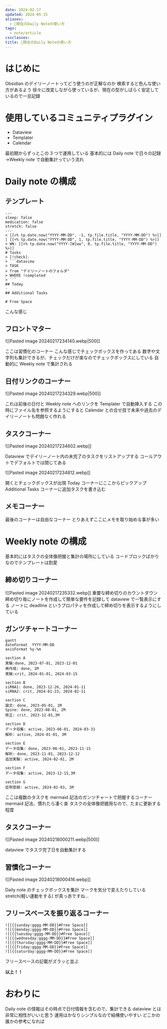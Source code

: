 ```yaml
---
date: 2024-02-17
updated: 2024-05-15
aliases:
  - 📘現在のDaily Noteの使い方
tags:
  - note/article
cssclasses: 
title: 📘現在のDaily Noteの使い方
---
```


# はじめに

Obsidian のデイリーノートってどう使うのが正解なのか
検索すると色んな使い方があるよう
徐々に改変しながら使っているが、現在の型がしばらく安定しているので一旦記録

# 使用しているコミュニティプラグイン

- Dataview
- Templater
- Calendar

最初期からずっとこの 3 つで運用している
基本的には Daily note で日々の記録→Weekly note で自動集計っていう流れ

# Daily note の構成

## テンプレート

```
---
sleep: false
medication: false
stretch: false
---
< [[<% tp.date.now("YYYY-MM-DD", -1, tp.file.title, "YYYY-MM-DD") %>]] | [[<% tp.date.now("YYYY-MM-DD", 1, tp.file.title, "YYYY-MM-DD") %>]] > WN: [[<% tp.date.now("YYYY-[W]ww", 0, tp.file.title, "YYYY-MM-DD") %>]]
# Tasks
> [!check]-
> ```dataview
> TASK
> from "デイリーノートのフォルダ"
> WHERE !completed
> ```
## Today
- 
## Additional Tasks

# Free Space
```

こんな感じ

## フロントマター

![[Pasted image 20240217234140.webp|500]]

ここは習慣化のコーナー
こんな感じでチェックボックスを作ってある
数字や文字列も集計できるが、チェックだけが楽なのでチェックボックスにしている
自動的に Weekly note で集計される

## 日付リンクのコーナー

![[Pasted image 20240217234329.webp|500]]

これは前後の日付と Weekly note へのリンクを Templater で自動挿入する
この時にファイル名を参照するようにすると Calendar との合せ技で未来や過去のデイリーノートも問題なく作れる

## タスクコーナー

![[Pasted image 20240217234602.webp]]

Dataview でデイリーノート内の未完了のタスクをリストアップする
コールアウトでデフォルトでは閉じてある

![[Pasted image 20240217234812.webp]]

開くとチェックボックスが出現
Today コーナーにここからピックアップ
Additional Tasks コーナーに追加タスクを書き込む

## メモコーナー

最後のコーナーは自由なコーナー
とりあえずここにメモを取り始める事が多い

# Weekly note の構成

基本的にはタスクの全体像把握と集計の場所にしている
コードブロックばかりなのでテンプレートは割愛

## 締め切りコーナー

![[Pasted image 20240217235332.webp]]
重要な締め切りのカウントダウン
締め切り毎にノートを作成して簡単な要件を記録して dataview で一覧表示にする
ノートに deadline というプロパティを作成して締め切りを表示するようにしている

## ガンツチャートコーナー

```mermaid
gantt
dateFormat  YYYY-MM-DD
axisFormat %y-%m

section A
実験:done, 2023-07-01, 2023-12-01
再作成: done, 1M
実験:crit, 2024-01-01, 2024-03-15

section B
siRNA1: done, 2023-12-26, 2024-01-11
siRNA2: crit, 2024-01-23, 2024-02-11

section C
論文: done, 2023-05-01, 1M
Spine: done, 2023-08-01, 2M
修正: crit, 2023-12-01,3M

section D
データ収集: active, 2023-06-01, 2024-03-31
解析: active, 2024-01-01, 3M

section E
データ収集: done, 2023-06-01, 2023-11-15
解析: done, 2023-11-01, 2023-12-12
追加実験: active, 2024-02-01, 2M

section F
データ収集: active, 2023-12-15,3M

section G
症例登録: active, 2024-02-03, 1M
```

ここは複数のタスクを mermaid 記法のガンツチャートで把握するコーナー
mermaid 記法、慣れたら凄く楽
タスクの全体像把握用なので、たまに更新する程度

## タスクコーナー

![[Pasted image 20240218000211.webp|500]]

dataview でタスク完了日を自動集計する

## 習慣化コーナー

![[Pasted image 20240218000416.webp]]

Daily note のチェックボックスを集計
マークを気分で変えたりしている
stretch(軽い運動をする) が真っ赤ですね...

## フリースペースを振り返るコーナー

```
![[{{sunday:gggg-MM-DD}}#Free Space]]
![[{{monday:gggg-MM-DD}}#Free Space]]
![[{{tuesday:gggg-MM-DD}}#Free Space]]
![[{{wednesday:gggg-MM-DD}}#Free Space]]
![[{{thursday:gggg-MM-DD}}#Free Space]]
![[{{friday:gggg-MM-DD}}#Free Space]]
![[{{saturday:gggg-MM-DD}}#Free Space]]
```

フリースペースの記載がズラッと並ぶ

**以上！！**

# おわりに

Daily note の情報はその時点で日付情報を含むので、集計できる dataview とは非常に相性がいいと思う
運用はかなりシンプルなので結構使いやすい
どこかの誰かの参考になれば
